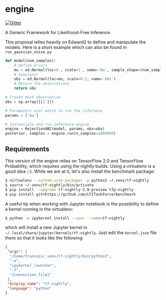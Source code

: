 # engine
[![Gitter](https://badges.gitter.im/LFITaskForce/Engine.svg)](https://gitter.im/LFITaskForce/Engine?utm_source=badge&utm_medium=badge&utm_campaign=pr-badge)

A Generic Framework for Likelihood-Free Inference.

This proposal relies heavily on Edward2 to define and manipulate the models.
Here is a short example which can also be found in `run_gaussian_noise.py`
```python
def model(num_samples):
    # Define priors
    mu = ed.Normal(loc=0., scale=1., name='mu', sample_shape=(num_samples, 1))
    # Simulator
    obs = ed.Normal(loc=mu, scale=0.1, name='obs')
    # Return the observations
    return obs

# Create mock observation
obs = np.array([[1.]])

# Paramaters over which to run the inference
params = ['mu']

# Instantiate and run inference engine
engine = RejectionABC(model, params, obs=obs)
posterior, samples = engine.run(n_samples=1000000)
```

## Requirements

This version of the engine relies on TensorFlow 2.0 and TensorFlow Probability,
which requires using the nightly builds. Using a virtualenv is a good idea ;-).
While we are at it, let's also install the benchmark package:

```bash
$ virtualenv --system-site-packages -p python3 ~/.venv/tf-nightly
$ source ~/.venv/tf-nightly/bin/activate
$ pip install --upgrade tf-nightly-2.0-preview tfp-nightly
$ pip install git+https://github.com/LFITaskForce/benchmark
```

A useful tip when working with Jupyter notebook is the possibility to define a
kernel running in the virtualenv:
```bash
$ python -m ipykernel install --user --name=tf-nightly
```
which will install a new Jupyter kernel in `~/.local/share/jupyter/kernels/tf-nightly`.
Just edit the `kernel.json` file there so that it looks like the following:
```json
{
 "argv": [
  "/home/francois/.venv/tf-nightly/bin/python3",
  "-m",
  "ipykernel_launcher",
  "-f",
  "{connection_file}"
 ],
 "display_name": "tf-nightly",
 "language": "python"
}
```
